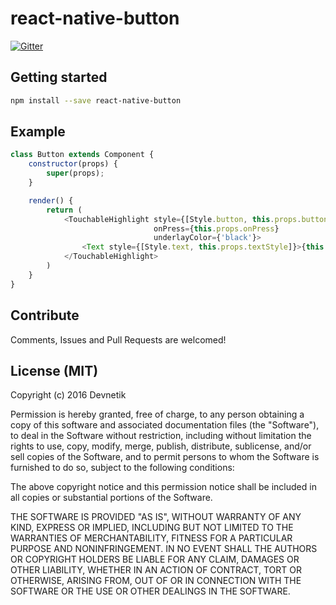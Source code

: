 # react-native-button

[![Gitter](https://badges.gitter.im/Devnetik/react-native-button.svg)](https://gitter.im/Devnetik/react-native-button?utm_source=badge&utm_medium=badge&utm_campaign=pr-badge&utm_content=badge)



## Getting started
```sh
npm install --save react-native-button
```

## Example

```javascript
class Button extends Component {
	constructor(props) {
		super(props);
	}

	render() {
		return (
			<TouchableHighlight style={[Style.button, this.props.buttonStyle]}
								onPress={this.props.onPress}
								underlayColor={'black'}>
				<Text style={[Style.text, this.props.textStyle]}>{this.props.caption}</Text>
			</TouchableHighlight>
		)
	}
}

```

## Contribute

Comments, Issues and Pull Requests are welcomed!

## License (MIT)

Copyright (c) 2016 Devnetik

Permission is hereby granted, free of charge, to any person obtaining a copy of this software and associated documentation files (the "Software"), to deal in the Software without restriction, including without limitation the rights to use, copy, modify, merge, publish, distribute, sublicense, and/or sell copies of the Software, and to permit persons to whom the Software is furnished to do so, subject to the following conditions:

The above copyright notice and this permission notice shall be included in all copies or substantial portions of the Software.

THE SOFTWARE IS PROVIDED "AS IS", WITHOUT WARRANTY OF ANY KIND, EXPRESS OR IMPLIED, INCLUDING BUT NOT LIMITED TO THE WARRANTIES OF MERCHANTABILITY, FITNESS FOR A PARTICULAR PURPOSE AND NONINFRINGEMENT. IN NO EVENT SHALL THE AUTHORS OR COPYRIGHT HOLDERS BE LIABLE FOR ANY CLAIM, DAMAGES OR OTHER LIABILITY, WHETHER IN AN ACTION OF CONTRACT, TORT OR OTHERWISE, ARISING FROM, OUT OF OR IN CONNECTION WITH THE SOFTWARE OR THE USE OR OTHER DEALINGS IN THE SOFTWARE.
